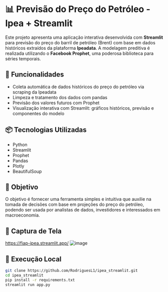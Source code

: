 # 📊 Previsão do Preço do Petróleo - Ipea + Streamlit

Este projeto apresenta uma aplicação interativa desenvolvida com **Streamlit** para previsão do preço do barril de petróleo (Brent) com base em dados históricos extraídos da plataforma **Ipeadata**. A modelagem preditiva é realizada utilizando o **Facebook Prophet**, uma poderosa biblioteca para séries temporais.

## 🚀 Funcionalidades

- Coleta automática de dados históricos do preço do petróleo via scraping da Ipeadata
- Limpeza e tratamento dos dados com pandas
- Previsão dos valores futuros com Prophet
- Visualização interativa com Streamlit: gráficos históricos, previsão e componentes do modelo

## 📦 Tecnologias Utilizadas

- Python
- Streamlit
- Prophet
- Pandas
- Plotly
- BeautifulSoup

## 🧠 Objetivo

O objetivo é fornecer uma ferramenta simples e intuitiva que auxilie na tomada de decisões com base em projeções do preço do petróleo, podendo ser usada por analistas de dados, investidores e interessados em macroeconomia.

## 📸 Captura de Tela
https://fiap-ipea.streamlit.app/
![image](https://github.com/user-attachments/assets/4e28b36b-981c-435c-ade5-ed67db3a5c29)


## 📂 Execução Local

```bash
git clone https://github.com/RodriguesL1/ipea_streamlit.git
cd ipea_streamlit
pip install -r requirements.txt
streamlit run app.py
